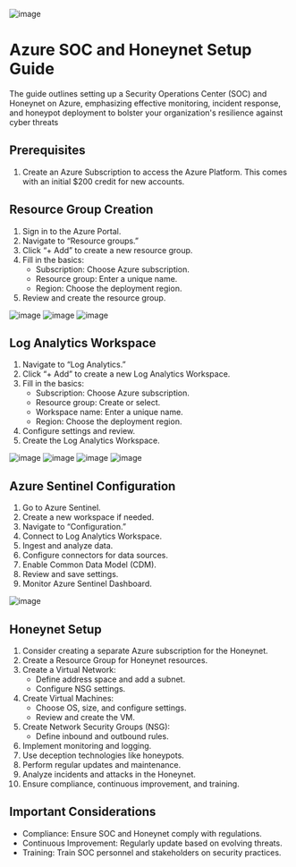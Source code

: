![image](https://github.com/Richan21/How-to-Implement-a-SOC-in-AZURE/assets/153684298/84cb0c29-1786-4e7b-9342-860a3b4dde9d)

<h1>Azure SOC and Honeynet Setup Guide</h1>
The guide outlines setting up a Security Operations Center (SOC) and Honeynet on Azure, emphasizing effective monitoring, incident response, and honeypot deployment to bolster your organization's resilience against cyber threats <br />


## Prerequisites
1. Create an Azure Subscription to access the Azure Platform. This comes with an initial $200 credit for new accounts.
   
## Resource Group Creation
1. Sign in to the Azure Portal.
2. Navigate to “Resource groups.”
3. Click “+ Add” to create a new resource group.
4. Fill in the basics:
   - Subscription: Choose Azure subscription.
   - Resource group: Enter a unique name.
   - Region: Choose the deployment region.
5. Review and create the resource group.

![image](https://github.com/Richan21/How-to-Implement-a-SOC-in-AZURE/assets/153684298/793d928e-f636-43bc-8f46-b61191a2fe94)
![image](https://github.com/Richan21/How-to-Implement-a-SOC-in-AZURE/assets/153684298/8208fb19-952d-4345-bc71-26c79d74b0b7)
![image](https://github.com/Richan21/How-to-Implement-a-SOC-in-AZURE/assets/153684298/0fd5d018-52c9-45fa-91b1-4dd2d4c805d7)

## Log Analytics Workspace
1. Navigate to “Log Analytics.”
2. Click “+ Add” to create a new Log Analytics Workspace.
3. Fill in the basics:
   - Subscription: Choose Azure subscription.
   - Resource group: Create or select.
   - Workspace name: Enter a unique name.
   - Region: Choose the deployment region.
4. Configure settings and review.
5. Create the Log Analytics Workspace.

![image](https://github.com/Richan21/How-to-Implement-a-SOC-in-AZURE/assets/153684298/c7540f6b-20c0-45fa-8173-7dbea2264f6e)
![image](https://github.com/Richan21/How-to-Implement-a-SOC-in-AZURE/assets/153684298/79f3c74f-d429-4984-a217-1bee30d4b40e)
![image](https://github.com/Richan21/How-to-Implement-a-SOC-in-AZURE/assets/153684298/3c5caa4d-756c-42b4-b83c-d0e250b4ded2)
![image](https://github.com/Richan21/How-to-Implement-a-SOC-in-AZURE/assets/153684298/6e3d026b-6ade-4935-9648-6195e183a51f)



## Azure Sentinel Configuration
1. Go to Azure Sentinel.
2. Create a new workspace if needed.
3. Navigate to “Configuration.”
4. Connect to Log Analytics Workspace.
5. Ingest and analyze data.
6. Configure connectors for data sources.
7. Enable Common Data Model (CDM).
8. Review and save settings.
9. Monitor Azure Sentinel Dashboard.

![image](https://github.com/Richan21/How-to-Implement-a-SOC-in-AZURE/assets/153684298/cf212206-e04b-450d-93dd-d3f12a59d06e)

## Honeynet Setup
1. Consider creating a separate Azure subscription for the Honeynet.
2. Create a Resource Group for Honeynet resources.
3. Create a Virtual Network:
   - Define address space and add a subnet.
   - Configure NSG settings.
4. Create Virtual Machines:
   - Choose OS, size, and configure settings.
   - Review and create the VM.
5. Create Network Security Groups (NSG):
   - Define inbound and outbound rules.
6. Implement monitoring and logging.
7. Use deception technologies like honeypots.
8. Perform regular updates and maintenance.
9. Analyze incidents and attacks in the Honeynet.
10. Ensure compliance, continuous improvement, and training.

## Important Considerations
- Compliance: Ensure SOC and Honeynet comply with regulations.
- Continuous Improvement: Regularly update based on evolving threats.
- Training: Train SOC personnel and stakeholders on security practices.
